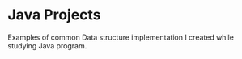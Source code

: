 # Java Projects 

Examples of common Data structure implementation I created while studying Java program. 
